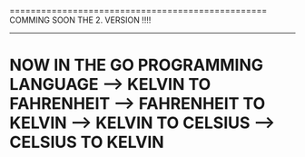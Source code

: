 =================================================
COMMING SOON THE 2. VERSION !!!!
_________________________________________________
NOW IN THE GO PROGRAMMING LANGUAGE
--> KELVIN TO FAHRENHEIT
--> FAHRENHEIT TO KELVIN
--> KELVIN TO CELSIUS
--> CELSIUS TO KELVIN
=================================================
